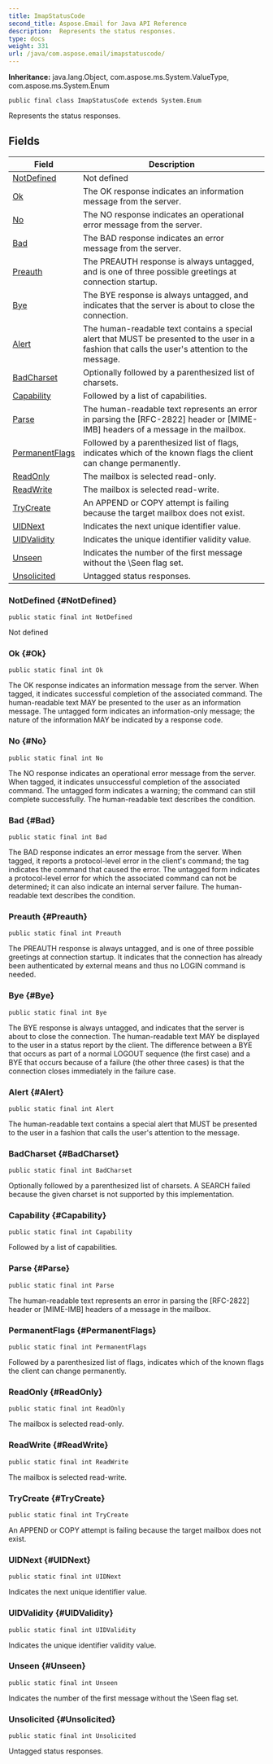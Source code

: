 ```yaml
---
title: ImapStatusCode
second_title: Aspose.Email for Java API Reference
description:  Represents the status responses.
type: docs
weight: 331
url: /java/com.aspose.email/imapstatuscode/
---
```

**Inheritance:**
java.lang.Object, com.aspose.ms.System.ValueType, com.aspose.ms.System.Enum
```
public final class ImapStatusCode extends System.Enum
```

Represents the status responses.
## Fields

| Field | Description |
| --- | --- |
| [NotDefined](#NotDefined) | Not defined |
| [Ok](#Ok) | The OK response indicates an information message from the server. |
| [No](#No) | The NO response indicates an operational error message from the server. |
| [Bad](#Bad) | The BAD response indicates an error message from the server. |
| [Preauth](#Preauth) | The PREAUTH response is always untagged, and is one of three possible greetings at connection startup. |
| [Bye](#Bye) | The BYE response is always untagged, and indicates that the server is about to close the connection. |
| [Alert](#Alert) | The human-readable text contains a special alert that MUST be presented to the user in a fashion that calls the user's attention to the message. |
| [BadCharset](#BadCharset) | Optionally followed by a parenthesized list of charsets. |
| [Capability](#Capability) | Followed by a list of capabilities. |
| [Parse](#Parse) | The human-readable text represents an error in parsing the [RFC-2822] header or [MIME-IMB] headers of a message in the mailbox. |
| [PermanentFlags](#PermanentFlags) | Followed by a parenthesized list of flags, indicates which of the known flags the client can change permanently. |
| [ReadOnly](#ReadOnly) | The mailbox is selected read-only. |
| [ReadWrite](#ReadWrite) | The mailbox is selected read-write. |
| [TryCreate](#TryCreate) | An APPEND or COPY attempt is failing because the target mailbox does not exist. |
| [UIDNext](#UIDNext) | Indicates the next unique identifier value. |
| [UIDValidity](#UIDValidity) | Indicates the unique identifier validity value. |
| [Unseen](#Unseen) | Indicates the number of the first message without the \\Seen flag set. |
| [Unsolicited](#Unsolicited) | Untagged status responses. |
### NotDefined {#NotDefined}
```
public static final int NotDefined
```


Not defined

### Ok {#Ok}
```
public static final int Ok
```


The OK response indicates an information message from the server. When tagged, it indicates successful completion of the associated command. The human-readable text MAY be presented to the user as an information message. The untagged form indicates an information-only message; the nature of the information MAY be indicated by a response code.

### No {#No}
```
public static final int No
```


The NO response indicates an operational error message from the server. When tagged, it indicates unsuccessful completion of the associated command. The untagged form indicates a warning; the command can still complete successfully. The human-readable text describes the condition.

### Bad {#Bad}
```
public static final int Bad
```


The BAD response indicates an error message from the server. When tagged, it reports a protocol-level error in the client's command; the tag indicates the command that caused the error. The untagged form indicates a protocol-level error for which the associated command can not be determined; it can also indicate an internal server failure. The human-readable text describes the condition.

### Preauth {#Preauth}
```
public static final int Preauth
```


The PREAUTH response is always untagged, and is one of three possible greetings at connection startup. It indicates that the connection has already been authenticated by external means and thus no LOGIN command is needed.

### Bye {#Bye}
```
public static final int Bye
```


The BYE response is always untagged, and indicates that the server is about to close the connection. The human-readable text MAY be displayed to the user in a status report by the client. The difference between a BYE that occurs as part of a normal LOGOUT sequence (the first case) and a BYE that occurs because of a failure (the other three cases) is that the connection closes immediately in the failure case.

### Alert {#Alert}
```
public static final int Alert
```


The human-readable text contains a special alert that MUST be presented to the user in a fashion that calls the user's attention to the message.

### BadCharset {#BadCharset}
```
public static final int BadCharset
```


Optionally followed by a parenthesized list of charsets. A SEARCH failed because the given charset is not supported by this implementation.

### Capability {#Capability}
```
public static final int Capability
```


Followed by a list of capabilities.

### Parse {#Parse}
```
public static final int Parse
```


The human-readable text represents an error in parsing the [RFC-2822] header or [MIME-IMB] headers of a message in the mailbox.

### PermanentFlags {#PermanentFlags}
```
public static final int PermanentFlags
```


Followed by a parenthesized list of flags, indicates which of the known flags the client can change permanently.

### ReadOnly {#ReadOnly}
```
public static final int ReadOnly
```


The mailbox is selected read-only.

### ReadWrite {#ReadWrite}
```
public static final int ReadWrite
```


The mailbox is selected read-write.

### TryCreate {#TryCreate}
```
public static final int TryCreate
```


An APPEND or COPY attempt is failing because the target mailbox does not exist.

### UIDNext {#UIDNext}
```
public static final int UIDNext
```


Indicates the next unique identifier value.

### UIDValidity {#UIDValidity}
```
public static final int UIDValidity
```


Indicates the unique identifier validity value.

### Unseen {#Unseen}
```
public static final int Unseen
```


Indicates the number of the first message without the \\Seen flag set.

### Unsolicited {#Unsolicited}
```
public static final int Unsolicited
```


Untagged status responses.

